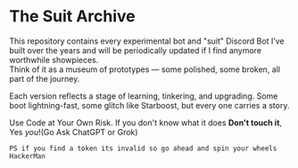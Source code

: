 # The Suit Archive

This repository contains every experimental bot and "suit" Discord Bot I’ve built over the years and will be periodically updated if I find anymore worthwhile showpieces.  
Think of it as a museum of prototypes — some polished, some broken, all part of the journey.  

Each version reflects a stage of learning, tinkering, and upgrading. Some boot lightning-fast, some glitch like Starboost, but every one carries a story.  

Use Code at Your Own Risk. If you don't know what it does **Don't touch it**, Yes *you*!(Go Ask ChatGPT or Grok)

`PS if you find a token its invalid so go ahead and spin your wheels HackerMan`

